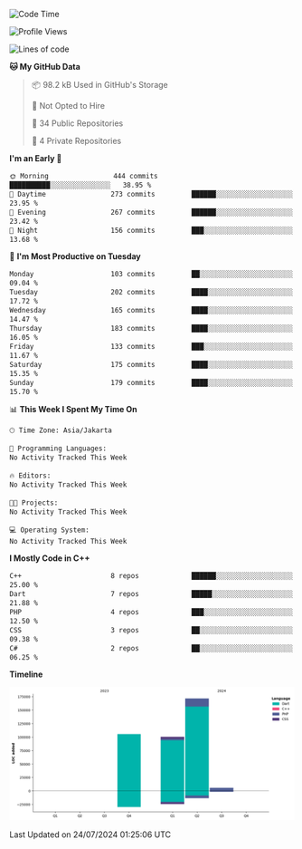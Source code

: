 <!--START_SECTION:waka-->
![Code Time](http://img.shields.io/badge/Code%20Time-134%20hrs%2042%20mins-blue)

![Profile Views](http://img.shields.io/badge/Profile%20Views-0-blue)

![Lines of code](https://img.shields.io/badge/From%20Hello%20World%20I%27ve%20Written-382.9%20thousand%20lines%20of%20code-blue)

**🐱 My GitHub Data** 

> 📦 98.2 kB Used in GitHub's Storage 
 > 
> 🚫 Not Opted to Hire
 > 
> 📜 34 Public Repositories 
 > 
> 🔑 4 Private Repositories 
 > 
**I'm an Early 🐤** 

```text
🌞 Morning                444 commits         ██████████░░░░░░░░░░░░░░░   38.95 % 
🌆 Daytime                273 commits         ██████░░░░░░░░░░░░░░░░░░░   23.95 % 
🌃 Evening                267 commits         ██████░░░░░░░░░░░░░░░░░░░   23.42 % 
🌙 Night                  156 commits         ███░░░░░░░░░░░░░░░░░░░░░░   13.68 % 
```
📅 **I'm Most Productive on Tuesday** 

```text
Monday                   103 commits         ██░░░░░░░░░░░░░░░░░░░░░░░   09.04 % 
Tuesday                  202 commits         ████░░░░░░░░░░░░░░░░░░░░░   17.72 % 
Wednesday                165 commits         ████░░░░░░░░░░░░░░░░░░░░░   14.47 % 
Thursday                 183 commits         ████░░░░░░░░░░░░░░░░░░░░░   16.05 % 
Friday                   133 commits         ███░░░░░░░░░░░░░░░░░░░░░░   11.67 % 
Saturday                 175 commits         ████░░░░░░░░░░░░░░░░░░░░░   15.35 % 
Sunday                   179 commits         ████░░░░░░░░░░░░░░░░░░░░░   15.70 % 
```


📊 **This Week I Spent My Time On** 

```text
🕑︎ Time Zone: Asia/Jakarta

💬 Programming Languages: 
No Activity Tracked This Week

🔥 Editors: 
No Activity Tracked This Week

🐱‍💻 Projects: 
No Activity Tracked This Week

💻 Operating System: 
No Activity Tracked This Week
```

**I Mostly Code in C++** 

```text
C++                      8 repos             ██████░░░░░░░░░░░░░░░░░░░   25.00 % 
Dart                     7 repos             █████░░░░░░░░░░░░░░░░░░░░   21.88 % 
PHP                      4 repos             ███░░░░░░░░░░░░░░░░░░░░░░   12.50 % 
CSS                      3 repos             ██░░░░░░░░░░░░░░░░░░░░░░░   09.38 % 
C#                       2 repos             ██░░░░░░░░░░░░░░░░░░░░░░░   06.25 % 
```



**Timeline**

![Lines of Code chart](https://raw.githubusercontent.com/PradiptaAhmad/PradiptaAhmad/main/assets/bar_graph.png)


 Last Updated on 24/07/2024 01:25:06 UTC
<!--END_SECTION:waka-->
